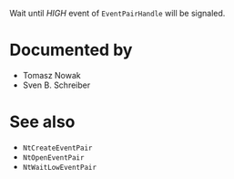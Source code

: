 Wait until *HIGH* event of `EventPairHandle` will be signaled.

# Documented by

* Tomasz Nowak
* Sven B. Schreiber

# See also

* `NtCreateEventPair`
* `NtOpenEventPair`
* `NtWaitLowEventPair`
